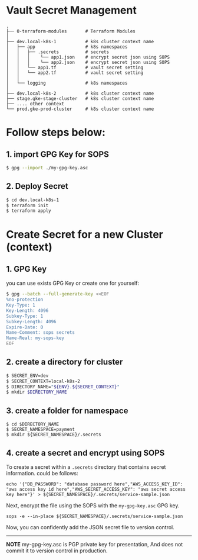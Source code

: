 # Vault Secret Management
```
.
├── 0-terraform-modules       # Terraform Modules
│
├── dev.local-k8s-1           # k8s cluster context name
│   ├── app                   # k8s namespaces
│   │   ├── .secrets          # secrets
│   │   │    └── app1.json    # encrypt secret json using SOPS
│   │   │    └── app2.json    # encrypt secret json using SOPS
│   │   └── app1.tf           # vault secret setting
│   │   └── app2.tf           # vault secret setting
│   │
│   └── logging               # k8s namespaces
│
├── dev.local-k8s-2           # k8s cluster context name    
├── stage.gke-stage-cluster   # k8s cluster context name
├── .... other context
└── prod.gke-prod-cluster     # k8s cluster context name
```

# Follow steps below:
## 1. import GPG Key for SOPS
```bash
$ gpg --import ./my-gpg-key.asc
```

## 2. Deploy Secret
```bash
$ cd dev.local-k8s-1
$ terraform init
$ terraform apply
```

# Create Secret for a new Cluster (context)

## 1. GPG Key
you can use exists GPG Key or create one for yourself:
```bash
$ gpg --batch --full-generate-key <<EOF
%no-protection
Key-Type: 1
Key-Length: 4096
Subkey-Type: 1
Subkey-Length: 4096
Expire-Date: 0
Name-Comment: sops secrets
Name-Real: my-sops-key
EOF
```

## 2. create a directory for cluster
```bash
$ SECRET_ENV=dev
$ SECRET_CONTEXT=local-k8s-2
$ DIRECTORY_NAME="${ENV}.${SECRET_CONTEXT}"
$ mkdir $DIRECTORY_NAME
```

## 3. create a folder for namespace

```
$ cd $DIRECTORY_NAME
$ SECRET_NAMESPACE=payment
$ mkdir ${SECRET_NAMESPACE}/.secrets
```

## 4. create a secret and encrypt using SOPS

To create a secret within a `.secrets` directory that contains secret information. could be follows:

```
echo '{"DB_PASSWORD": "database password here","AWS_ACCESS_KEY_ID": "aws access key id here","AWS_SECRET_ACCESS_KEY": "aws secret access key here"}' > ${SECRET_NAMESPACE}/.secrets/service-sample.json

```

Next, encrypt the file using the SOPS with the `my-gpg-key.asc` GPG key.
```
sops -e --in-place ${SECRET_NAMESPACE}/.secrets/service-sample.json
```

Now, you can confidently add the JSON secret file to version control.

---
**NOTE**
my-gpg-key.asc is PGP private key for presentation, And does not commit it to version control in production.
